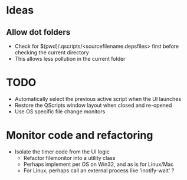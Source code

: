 # Ideas

## Allow dot folders

- Check for $(pwd)/.qscripts/<sourcefilename.depsfiles> first before checking the current directory
- This allows less pollution in the current folder

# TODO

- Automatically select the previous active script when the UI launches
- Restore the QScripts window layout when closed and re-opened
- Use OS specific file change monitors


# Monitor code and refactoring

- Isolate the timer code from the UI logic
    - Refactor filemonitor into a utility class
    - Perhaps implement per OS on Win32, and as is for Linux/Mac
    - For Linux, perhaps call an external process like 'inotify-wait' ?


